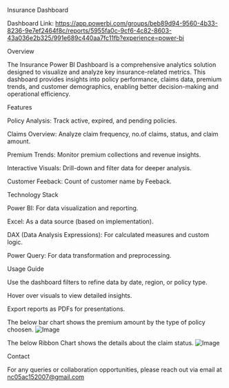 Insurance Dashboard

Dashboard Link: https://app.powerbi.com/groups/beb89d94-9560-4b33-8236-9e7ef2464f8c/reports/5955fa0c-9cf6-4c82-8603-43a036e2b325/991e689c440aa7fc11fb?experience=power-bi          

Overview

The Insurance Power BI Dashboard is a comprehensive analytics solution designed to visualize and analyze key insurance-related metrics. This dashboard provides insights into policy performance, claims data, premium trends, and customer demographics, enabling better decision-making and operational efficiency.

Features

Policy Analysis: Track active, expired, and pending policies.

Claims Overview: Analyze claim frequency, no.of claims, status, and claim amount.

Premium Trends: Monitor premium collections and revenue insights.


Interactive Visuals: Drill-down and filter data for deeper analysis.

Customer Feeback: Count of customer name by Feeback.

Technology Stack

Power BI: For data visualization and reporting.

Excel: As a data source (based on implementation).

DAX (Data Analysis Expressions): For calculated measures and custom logic.

Power Query: For data transformation and preprocessing.

Usage Guide

Use the dashboard filters to refine data by date, region, or policy type.

Hover over visuals to view detailed insights.

Export reports as PDFs for presentations.

The below bar chart shows the premium amount by the type of policy choosen.
![Image](https://github.com/user-attachments/assets/63e072ea-448d-4f1f-8f6e-dfbb14a1c389)

The below Ribbon Chart shows the details about the claim status.
![Image](https://github.com/user-attachments/assets/47323404-2bbd-4875-b816-03699a12c8f0)

Contact

For any queries or collaboration opportunities, please reach out via email at nc05ac152007@gmail.com

